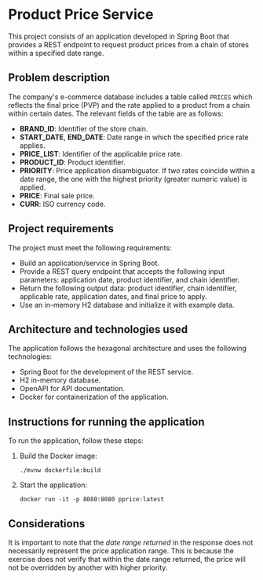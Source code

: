 # Product Price Service

This project consists of an application developed in Spring Boot that provides a REST endpoint to request product prices from a chain of stores within a specified date range.

## Problem description

The company's e-commerce database includes a table called `PRICES` which reflects the final price (PVP) and the rate applied to a product from a chain within certain dates. The relevant fields of the table are as follows:

- **BRAND_ID**: Identifier of the store chain.
- **START_DATE**, **END_DATE**: Date range in which the specified price rate applies.
- **PRICE_LIST**: Identifier of the applicable price rate.
- **PRODUCT_ID**: Product identifier.
- **PRIORITY**: Price application disambiguator. If two rates coincide within a date range, the one with the highest priority (greater numeric value) is applied.
- **PRICE**: Final sale price.
- **CURR**: ISO currency code.

## Project requirements

The project must meet the following requirements:

- Build an application/service in Spring Boot.
- Provide a REST query endpoint that accepts the following input parameters: application date, product identifier, and chain identifier.
- Return the following output data: product identifier, chain identifier, applicable rate, application dates, and final price to apply.
- Use an in-memory H2 database and initialize it with example data.

## Architecture and technologies used

The application follows the hexagonal architecture and uses the following technologies:

- Spring Boot for the development of the REST service.
- H2 in-memory database.
- OpenAPI for API documentation.
- Docker for containerization of the application.

## Instructions for running the application

To run the application, follow these steps:

1. Build the Docker image:

   ``` 
   ./mvnw dockerfile:build
    ``` 
   
2. Start the application:

   ```  
   docker run -it -p 8080:8080 pprice:latest
   ``` 

## Considerations

It is important to note that the *date range returned* in the response does not necessarily represent the price application range.
This is because the exercise does not verify that within the date range returned, the price will not be overridden by another with higher priority.
